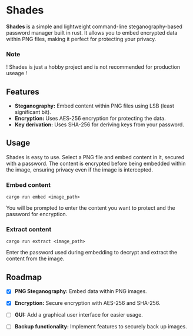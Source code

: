 # Shades

**Shades** is a simple and lightweight command-line steganography-based password manager built in rust. It allows you to embed encrypted data within PNG files, making it perfect for protecting your privacy.

### Note

! Shades is just a hobby project and is not recommended for production useage !

## Features

- **Steganography:** Embed content within PNG files using LSB (least significant bit).
- **Encryption:** Uses AES-256 encryption for protecting the data.
- **Key derivation:** Uses SHA-256 for deriving keys from your password.

## Usage

Shades is easy to use. Select a PNG file and embed content in it, secured with a password. The content is encrypted before being embedded within the image, ensuring privacy even if the image is intercepted.

### Embed content

```
cargo run embed <image_path>
```

You will be prompted to enter the content you want to protect and the password for encryption.

### Extract content

```
cargo run extract <image_path>
```

Enter the password used during embedding to decrypt and extract the content from the image.

## Roadmap

- [x] **PNG Steganography:** Embed data within PNG images.
- [x] **Encryption:** Secure encryption with AES-256 and SHA-256.
- [ ] **GUI:** Add a graphical user interface for easier usage.
- [ ] **Backup functionality:** Implement features to securely back up images.

